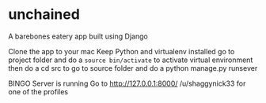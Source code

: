 # unchained
A barebones eatery app built using Django

Clone the app to your mac
Keep Python and virtualenv installed
go to project folder and do a `source bin/activate` to activate virtual environment
then do a cd src to go to source folder and do a python manage.py runsever

BINGO
Server is running
Go to http://127.0.0.1:8000/
/u/shaggynick33 for one of the profiles
